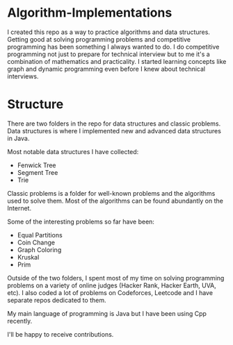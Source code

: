 # Algorithm-Implementations

I created this repo as a way to practice algorithms and data structures. Getting good at solving programming problems and competitive programming has been something I always wanted to do. I do competitive programming not just to prepare for technical interview but to me it's a combination of mathematics and practicality. I started learning concepts like graph and dynamic programming even before I knew about technical interviews.

# Structure
There are two folders in the repo for data structures and classic problems. Data structures is where I implemented new and advanced data structures in Java. 

Most notable data structures I have collected:
- Fenwick Tree
- Segment Tree
- Trie

Classic problems is a folder for well-known problems and the algorithms used to solve them. Most of the algorithms can be found abundantly on the Internet.

Some of the interesting problems so far have been:
- Equal Partitions
- Coin Change
- Graph Coloring
- Kruskal
- Prim

Outside of the two folders, I spent most of my time on solving programming problems on a variety of online judges (Hacker Rank, Hacker Earth, UVA, etc). I also coded a lot of problems on Codeforces, Leetcode and I have separate repos dedicated to them. 

My main language of programming is Java but I have been using Cpp recently.

I'll be happy to receive contributions.
